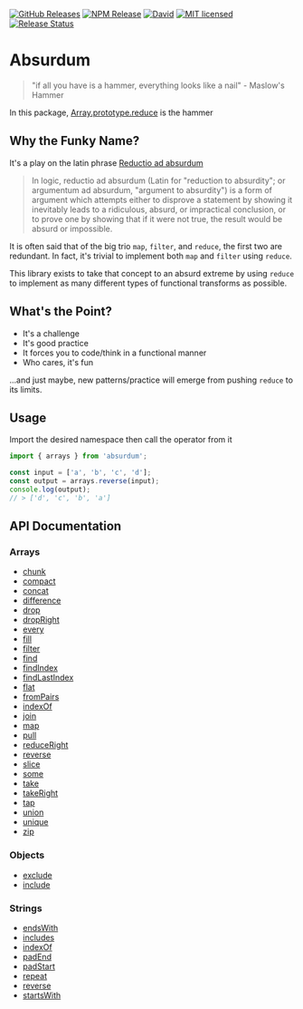 [![GitHub Releases](https://img.shields.io/github/release/vanillaes/absurdum.svg)](https://github.com/vanillaes/absurdum/releases)
[![NPM Release](https://img.shields.io/npm/v/absurdum.svg)](https://www.npmjs.com/package/absurdum)
[![David](https://img.shields.io/david/dev/vanillaes/absurdum.svg)](https://david-dm.org/vanillaes/absurdum?type=dev)
[![MIT licensed](https://img.shields.io/badge/license-MIT-blue.svg)](https://raw.githubusercontent.com/vanillaes/absurdum/master/LICENSE)
[![Release Status](https://github.com/vanillaes/absurdum/workflows/Release/badge.svg)](https://github.com/vanillaes/absurdum/actions)

# Absurdum

> "if all you have is a hammer, everything looks like a nail" - Maslow's Hammer

In this package, [Array.prototype.reduce][] is the hammer

## Why the Funky Name?

It's a play on the latin phrase [Reductio ad absurdum][wikipedia]

> In logic, reductio ad absurdum (Latin for "reduction to absurdity"; or argumentum ad absurdum, "argument to absurdity") is a form of argument which attempts either to disprove a statement by showing it inevitably leads to a ridiculous, absurd, or impractical conclusion, or to prove one by showing that if it were not true, the result would be absurd or impossible.

It is often said that of the big trio `map`, `filter`, and `reduce`, the first two are redundant. In fact, it's trivial to implement both `map` and `filter` using `reduce`.

This library exists to take that concept to an absurd extreme by using `reduce` to implement as many different types of functional transforms as possible.

## What's the Point?

- It's a challenge
- It's good practice
- It forces you to code/think in a functional manner
- Who cares, it's fun

...and just maybe, new patterns/practice will emerge from pushing `reduce` to its limits.

## Usage

Import the desired namespace then call the operator from it

```javascript
import { arrays } from 'absurdum';

const input = ['a', 'b', 'c', 'd'];
const output = arrays.reverse(input);
console.log(output);
// > ['d', 'c', 'b', 'a']
```

## API Documentation

### Arrays

- [chunk][arrays.chunk]
- [compact][arrays.compact]
- [concat][arrays.concat]
- [difference][arrays.difference]
- [drop][arrays.drop]
- [dropRight][arrays.dropRight]
- [every][arrays.every]
- [fill][arrays.fill]
- [filter][arrays.filter]
- [find][arrays.find]
- [findIndex][arrays.findIndex]
- [findLastIndex][arrays.findLastIndex]
- [flat][arrays.flat]
- [fromPairs][arrays.fromPairs]
- [indexOf][arrays.indexOf]
- [join][arrays.join]
- [map][arrays.map]
- [pull][arrays.pull]
- [reduceRight][arrays.reduceRight]
- [reverse][arrays.reverse]
- [slice][arrays.slice]
- [some][arrays.some]
- [take][arrays.take]
- [takeRight][arrays.takeRight]
- [tap][arrays.tap]
- [union][arrays.union]
- [unique][arrays.unique]
- [zip][arrays.zip]

[arrays.chunk]: ./docs/arrays/chunk.md
[arrays.compact]: ./docs/arrays/compact.md
[arrays.concat]: ./docs/arrays/concat.md
[arrays.difference]: ./docs/arrays/difference.md
[arrays.drop]: ./docs/arrays/drop.md
[arrays.dropRight]: ./docs/arrays/dropRight.md
[arrays.every]: ./docs/arrays/every.md
[arrays.fill]: ./docs/arrays/fill.md
[arrays.filter]: ./docs/arrays/filter.md
[arrays.find]: ./docs/arrays/find.md
[arrays.findIndex]: ./docs/arrays/findIndex.md
[arrays.findLastIndex]: ./docs/arrays/findLastIndex.md
[arrays.flat]: ./docs/arrays/flat.md
[arrays.fromPairs]: ./docs/arrays/fromPairs.md
[arrays.indexOf]: ./docs/arrays/indexOf.md
[arrays.join]: ./docs/arrays/join.md
[arrays.map]: ./docs/arrays/map.md
[arrays.pull]: ./docs/arrays/pull.md
[arrays.reduceRight]: ./docs/arrays/reduceRight.md
[arrays.reverse]: ./docs/arrays/reverse.md
[arrays.slice]: ./docs/arrays/slice.md
[arrays.some]: ./docs/arrays/some.md
[arrays.tap]: ./docs/arrays/tap.md
[arrays.take]: ./docs/arrays/take.md
[arrays.takeRight]: ./docs/arrays/takeRight.md
[arrays.union]: ./docs/arrays/union.md
[arrays.unique]: ./docs/arrays/unique.md
[arrays.zip]: ./docs/arrays/zip.md

### Objects

- [exclude][objects.exclude]
- [include][objects.include]

[objects.exclude]: ./docs/objects/exclude.md
[objects.include]: ./docs/objects/include.md

### Strings

- [endsWith][strings.endswith]
- [includes][strings.includes]
- [indexOf][strings.indexOf]
- [padEnd][strings.padEnd]
- [padStart][strings.padStart]
- [repeat][strings.repeat]
- [reverse][strings.reverse]
- [startsWith][strings.startswith]

[strings.endswith]: ./docs/strings/endsWith.md
[strings.includes]: ./docs/strings/includes.md
[strings.indexOf]: ./docs/strings/indexOf.md
[strings.padEnd]: ./docs/strings/padEnd.md
[strings.padStart]: ./docs/strings/padStart.md
[strings.repeat]: ./docs/strings/repeat.md
[strings.reverse]: ./docs/strings/reverse.md
[strings.startswith]: ./docs/strings/startsWith.md

<!-- ### Elements -->

[Array.prototype.reduce]: https://developer.mozilla.org/en-US/docs/Web/JavaScript/Reference/Global_Objects/Array/reduce
[wikipedia]: https://en.wikipedia.org/wiki/Reductio_ad_absurdum
[operator]: https://github.com/evanplaice/absurdum/issues/new?title=Operator([operator])&template=OPERATOR_TEMPLATE.md&labels=enhancement,operator
[type]: https://github.com/evanplaice/absurdum/issues/new?title=Type([typ])&template=TYPE_TEMPLATE.md&labels=enhancement,type
[feature-workflow]:https://www.atlassian.com/git/tutorials/comparing-workflows/feature-branch-workflow
